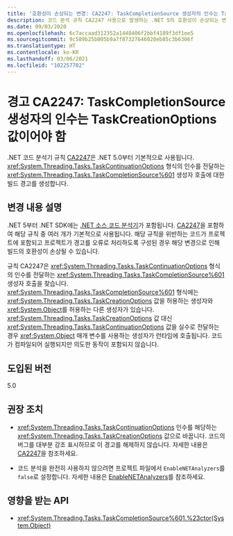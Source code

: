 ```yaml
---
title: '호환성이 손상되는 변경: CA2247: TaskCompletionSource 생성자의 인수는 TaskCreationOptions 값이어야 함'
description: 코드 분석 규칙 CA2247 사용으로 발생하는 .NET 5의 호환성이 손상되는 변경에 관해 알아봅니다.
ms.date: 09/03/2020
ms.openlocfilehash: 6c7accaad312352a1448406f2bbf4189f3df1ee5
ms.sourcegitcommit: 9c589b25b005b9a7f87327646020eb85c3b6306f
ms.translationtype: HT
ms.contentlocale: ko-KR
ms.lasthandoff: 03/06/2021
ms.locfileid: "102257702"
---
```

# <a name="warning-ca2247-argument-to-taskcompletionsource-constructor-should-be-taskcreationoptions-value"></a>경고 CA2247: TaskCompletionSource 생성자의 인수는 TaskCreationOptions 값이어야 함

.NET 코드 분석기 규칙 [CA2247](/visualstudio/code-quality/ca2247)은 .NET 5.0부터 기본적으로 사용됩니다. <xref:System.Threading.Tasks.TaskContinuationOptions> 형식의 인수를 전달하는 <xref:System.Threading.Tasks.TaskCompletionSource%601> 생성자 호출에 대한 빌드 경고를 생성합니다.

## <a name="change-description"></a>변경 내용 설명

.NET 5부터 .NET SDK에는 [.NET 소스 코드 분석기](../../../../fundamentals/code-analysis/overview.md)가 포함됩니다. [CA2247](/visualstudio/code-quality/ca2247)을 포함하여 해당 규칙 중 여러 개가 기본적으로 사용됩니다. 해당 규칙을 위반하는 코드가 프로젝트에 포함되고 프로젝트가 경고를 오류로 처리하도록 구성된 경우 해당 변경으로 인해 빌드의 호환성이 손상될 수 있습니다.

규칙 CA2247은 <xref:System.Threading.Tasks.TaskContinuationOptions> 형식의 인수를 전달하는 <xref:System.Threading.Tasks.TaskCompletionSource%601> 생성자 호출을 찾습니다. <xref:System.Threading.Tasks.TaskCompletionSource%601> 형식에는 <xref:System.Threading.Tasks.TaskCreationOptions> 값을 허용하는 생성자와 <xref:System.Object>를 허용하는 다른 생성자가 있습니다. <xref:System.Threading.Tasks.TaskCreationOptions> 값 대신 <xref:System.Threading.Tasks.TaskContinuationOptions> 값을 실수로 전달하는 경우 <xref:System.Object> 매개 변수를 사용하는 생성자가 런타임에 호출됩니다. 코드가 컴파일되어 실행되지만 의도한 동작이 포함되지 않습니다.

## <a name="version-introduced"></a>도입된 버전

5.0

## <a name="recommended-action"></a>권장 조치

- <xref:System.Threading.Tasks.TaskContinuationOptions> 인수를 해당하는 <xref:System.Threading.Tasks.TaskCreationOptions> 값으로 바꿉니다. 코드의 버그를 대부분 강조 표시하므로 이 경고를 해제하지 않습니다. 자세한 내용은 [CA2247](/visualstudio/code-quality/ca2247)을 참조하세요.

- 코드 분석을 완전히 사용하지 않으려면 프로젝트 파일에서 `EnableNETAnalyzers`를 `false`로 설정합니다. 자세한 내용은 [EnableNETAnalyzers](../../../project-sdk/msbuild-props.md#enablenetanalyzers)를 참조하세요.

## <a name="affected-apis"></a>영향을 받는 API

- <xref:System.Threading.Tasks.TaskCompletionSource%601.%23ctor(System.Object)>

<!--

### Affected APIs

- ``M:System.Threading.Tasks.TaskCompletionSource`1.#ctor(System.Object)``

### Category

Code analysis

-->
